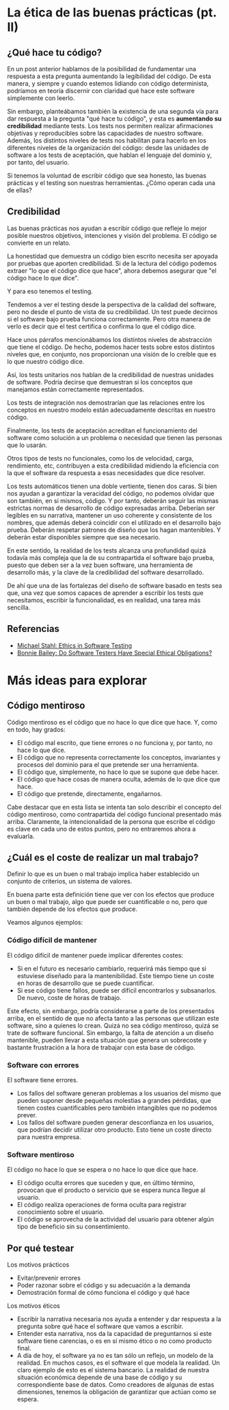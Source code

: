 # La ética de las buenas prácticas (pt. II)


## ¿Qué hace tu código?

En un post anterior hablamos de la posibilidad de fundamentar una respuesta a esta pregunta aumentando la legibilidad del código. De esta manera, y siempre y cuando estemos lidiando con código determinista, podríamos en teoría discernir con claridad qué hace este software simplemente con leerlo.

Sin embargo, planteábamos también la existencia de una segunda vía para dar respuesta a la pregunta "qué hace tu código", y esta es **aumentando su credibilidad** mediante tests. Los tests nos permiten realizar afirmaciones objetivas y reproducibles sobre las capacidades de nuestro software. Además, los distintos niveles de tests nos habilitan para hacerlo en los diferentes niveles de la organización del código: desde las unidades de software a los tests de aceptación, que hablan el lenguaje del dominio y, por tanto, del usuario.

Si tenemos la voluntad de escribir código que sea honesto, las buenas prácticas y el testing son nuestras herramientas. ¿Cómo operan cada una de ellas?

## Credibilidad

Las buenas prácticas nos ayudan a escribir código que refleje lo mejor posible nuestros objetivos, intenciones y visión del problema. El código se convierte en un relato.

La honestidad que demuestra un código bien escrito necesita ser apoyada por pruebas que aporten credibilidad. Si de la lectura del código podemos extraer "lo que el código dice que hace", ahora debemos asegurar que "el código hace lo que dice".

Y para eso tenemos el testing.

Tendemos a ver el testing desde la perspectiva de la calidad del software, pero no desde el punto de vista de su credibilidad. Un test puede decirnos si el software bajo prueba funciona correctamente. Pero otra manera de verlo es decir que el test certifica o confirma lo que el código dice.

Hace unos párrafos mencionábamos los distintos niveles de abstracción que tiene el código. De hecho, podemos hacer tests sobre estos distintos niveles que, en conjunto, nos proporcionan una visión de lo creíble que es lo que nuestro código dice.

Así, los tests unitarios nos hablan de la credibilidad de nuestras unidades de software. Podría decirse que demuestran si los conceptos que manejamos están correctamente representados.

Los tests de integración nos demostrarían que las relaciones entre los conceptos en nuestro modelo están adecuadamente descritas en nuestro código.

Finalmente, los tests de aceptación acreditan el funcionamiento del software como solución a un problema o necesidad que tienen las personas que lo usarán.

Otros tipos de tests no funcionales, como los de velocidad, carga, rendimiento, etc, contribuyen a esta credibilidad midiendo la eficiencia con la que el software da respuesta a esas necesidades que dice resolver.

Los tests automáticos tienen una doble vertiente, tienen dos caras. Si bien nos ayudan a garantizar la veracidad del código, no podemos olvidar que son también, en sí mismos, código. Y por tanto, deberán seguir las mismas estrictas normas de desarrollo de código expresadas arriba. Deberían ser legibles en su narrativa, mantener un uso coherente y consistente de los nombres, que además deberá coincidir con el utilizado en el desarrollo bajo prueba. Deberán respetar patrones de diseño que los hagan mantenibles. Y deberán estar disponibles siempre que sea necesario.

En este sentido, la realidad de los tests alcanza una profundidad quizá todavía más compleja que la de su contrapartida el software bajo prueba, puesto que deben ser a la vez buen software, una herramienta de desarrollo más, y la clave de la credibilidad del software desarrollado.

De ahí que una de las fortalezas del diseño de software basado en tests sea que, una vez que somos capaces de aprender a escribir los tests que necesitamos, escribir la funcionalidad, es en realidad, una tarea más sencilla.

## Referencias


* [Michael Stahl: Ethics in Software Testing](https://www.stickyminds.com/article/ethics-software-testing)
* [Bonnie Bailey: Do Software Testers Have Special Ethical Obligations?](https://www.techwell.com/techwell-insights/2013/05/do-software-testers-have-special-ethical-obligations)


# Más ideas para explorar

## Código mentiroso

Código mentiroso es el código que no hace lo que dice que hace. Y, como en todo, hay grados:

* El código mal escrito, que tiene errores o no funciona y, por tanto, no hace lo que dice.
* El código que no representa correctamente los conceptos, invariantes y procesos del dominio para el que pretende ser una herramienta.
* El código que, simplemente, no hace lo que se supone que debe hacer.
* El código que hace cosas de manera oculta, además de lo que dice que hace.
* El código que pretende, directamente, engañarnos.

Cabe destacar que en esta lista se intenta tan solo describir el concepto del código mentiroso, como contrapartida del código funcional presentado más arriba. Claramente, la intencionalidad de la persona que escribe el código es clave en cada uno de estos puntos, pero no entraremos ahora a evaluarla.

## ¿Cuál es el coste de realizar un mal trabajo?

Definir lo que es un buen o mal trabajo implica haber establecido un conjunto de criterios, un sistema de valores.

En buena parte esta definición tiene que ver con los efectos que produce un buen o mal trabajo, algo que puede ser cuantificable o no, pero que también depende de los efectos que produce.

Veamos algunos ejemplos:

### Código difícil de mantener

El código difícil de mantener puede implicar diferentes costes:

* Si en el futuro es necesario cambiarlo, requerirá más tiempo que si estuviese diseñado para la mantenibilidad. Este tiempo tiene un coste en horas de desarrollo que se puede cuantificar.
* Si ese código tiene fallos, puede ser difícil encontrarlos y subsanarlos. De nuevo, coste de horas de trabajo.

Este efecto, sin embargo, podría considerarse a parte de los presentados arriba, en el sentido de que no afecta tanto a las personas que utilizan este software, sino a quienes lo crean. Quizá no sea código mentiroso, quizá se trate de software funcional. Sin embargo, la falta de atención a un diseño mantenible, pueden llevar a esta situación que genera un sobrecoste y bastante frustración a la hora de trabajar con esta base de código.

### Software con errores

El software tiene errores.

* Los fallos del software generan problemas a los usuarios del mismo que pueden suponer desde pequeñas molestias a grandes pérdidas, que tienen costes cuantificables pero también intangibles que no podemos prever.
* Los fallos del software pueden generar desconfianza en los usuarios, que podrían decidir utilizar otro producto. Esto tiene un coste directo para nuestra empresa.

### Software mentiroso

El código no hace lo que se espera o no hace lo que dice que hace.

* El código oculta errores que suceden y que, en último término, provocan que el producto o servicio que se espera nunca llegue al usuario.
* El código realiza operaciones de forma oculta para registrar conocimiento sobre el usuario.
* El código se aprovecha de la actividad del usuario para obtener algún tipo de beneficio sin su consentimiento.




## Por qué testear

Los motivos prácticos

* Evitar/prevenir errores
* Poder razonar sobre el código y su adecuación a la demanda
* Demostración formal de cómo funciona el código y qué hace

Los motivos éticos
* Escribir la narrativa necesaria nos ayuda a entender y dar respuesta a la pregunta sobre qué hace el software que vamos a escribir.
* Entender esta narrativa, nos da la capacidad de preguntarnos si este software tiene carencias, o es en sí mismo ético o no como producto final.
* A día de hoy, el software ya no es tan sólo un reflejo, un modelo de la realidad. En muchos casos, es el software el que modela la realidad. Un claro ejemplo de esto es el sistema bancario. La realidad de nuestra situación económica depende de una base de código y su correspondiente base de datos. Como creadores de algunas de estas dimensiones, tenemos la obligación de garantizar que actúan como se espera.
